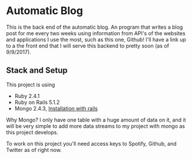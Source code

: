 # Automatic Blog

This is the back end of the automatic blog. An program that writes a blog post for me every two weeks using information from API's of the websites and applications I use the most, such as this one, Github! I'll have a link up to a the front end that I will serve this backend to pretty soon (as of 9/9/2017).

## Stack and Setup
This project is using 
* Ruby 2.4.1
* Ruby on Rails 5.1.2
* Mongo 2.4.3, [Installation with rails](https://gorails.com/guides/setting-up-rails-4-with-mongodb-and-mongoid)

Why Mongo? I only have one table with a huge amount of data on it, and it will be very simple to add more data streams to my project with mongo as this project develops.

To work on this project you'll need access keys to Spotify, Github, and Twitter as of right now. 
